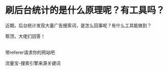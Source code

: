 # 刷后台统计的是什么原理呢？有工具吗？


近期，后台统计发现大量广告搜索词，是怎么回事呢？有什么工具能做到？

帮顶，大佬们回答！<br />
<br />
<img src="static/image/smiley/default/time.gif" smilieid="15" border="0" alt="" /><img src="static/image/smiley/default/time.gif" smilieid="15" border="0" alt="" /><img src="static/image/smiley/default/time.gif" smilieid="15" border="0" alt="" />

带referer请求你的网站吧

流量宝-搜索引擎来源关键词
